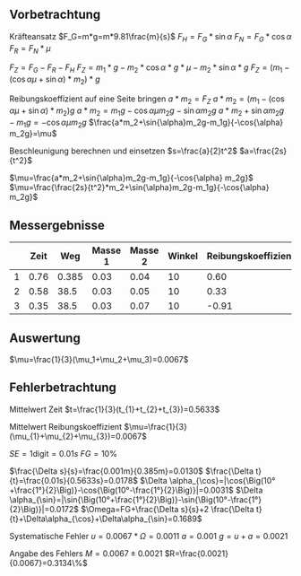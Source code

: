 ## Vorbetrachtung

Kräfteansatz
$F_G=m*g=m*9.81\frac{m}{s}$
$F_H=F_G*\sin{\alpha}$
$F_N=F_G*\cos{\alpha}$
$F_R=F_N*\mu$

$F_Z=F_G-F_R-F_H$
$F_Z=m_1*g-m_2*\cos{\alpha}*g*\mu-m_2*\sin{\alpha}*g$
$F_Z=\Big(m_1-(\cos{\alpha}\mu+\sin{\alpha})*m_2\Big)*g$

Reibungskoeffizient auf eine Seite bringen
$a*m_2=F_Z$
$a*m_2=\Big(m_1-(\cos{\alpha}\mu+\sin{\alpha})*m_2\Big)g$
$a*m_2=m_1g-\cos{\alpha}\mu m_2g-\sin{\alpha}m_2g$
$a*m_2+\sin{\alpha}m_2g-m_1g=-\cos{\alpha}\mu m_2g$
$\frac{a*m_2+\sin{\alpha}m_2g-m_1g}{-\cos{\alpha} m_2g}=\mu$

Beschleunigung berechnen und einsetzen
$s=\frac{a}{2}t^2$
$a=\frac{2s}{t^2}$

$\mu=\frac{a*m_2+\sin{\alpha}m_2g-m_1g}{-\cos{\alpha} m_2g}$
$\mu=\frac{\frac{2s}{t^2}*m_2+\sin{\alpha}m_2g-m_1g}{-\cos{\alpha} m_2g}$

## Messergebnisse
|     | Zeit | Weg   | Masse 1 | Masse 2 | Winkel | Reibungskoeffizient |
| --- | ---- | ----- | ------- | ------- | ------ | ------------------- |
| 1   | 0.76 | 0.385 | 0.03    | 0.04    | 10     | 0.60                |
| 2   | 0.58 | 38.5  | 0.03    | 0.05    | 10     | 0.33                |
| 3   | 0.35 | 38.5  | 0.03    | 0.07    | 10     | -0.91               |

## Auswertung

$\mu=\frac{1}{3}(\mu_1+\mu_2+\mu_3)=0.0067$

## Fehlerbetrachtung

Mittelwert Zeit
$t=\frac{1}{3}(t_{1}+t_{2}+t_{3})=0.5633$

Mittelwert Reibungskoeffizient
$\mu=\frac{1}{3}(\mu_{1}+\mu_{2}+\mu_{3})=0.0067$

$SE=1\text{digit}=0.01s$
$FG=10\%$

$\frac{\Delta s}{s}=\frac{0.001m}{0.385m}=0.0130$
$\frac{\Delta t}{t}=\frac{0.01s}{0.5633s}=0.0178$
$\Delta \alpha_{\cos}=|\cos{\Big(10°+\frac{1°}{2}\Big)}-\cos{\Big(10°-\frac{1°}{2}\Big)}|=0.0031$
$\Delta \alpha_{\sin}=|\sin{\Big(10°+\frac{1°}{2}\Big)}-\sin{\Big(10°-\frac{1°}{2}\Big)}|=0.0172$
$\Omega=FG+\frac{\Delta s}{s}+2 \frac{\Delta t}{t}+\Delta\alpha_{\cos}+\Delta\alpha_{\sin}=0.1689$

Systematische Fehler
$u=0.0067*\Omega=0.0011$
$a=0.001$
$g=u+a=0.0021$

Angabe des Fehlers
$M=0.0067\pm0.0021$
$R=\frac{0.0021}{0.0067}=0.3134\%$

